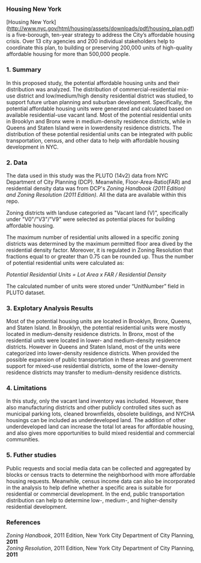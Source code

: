 ### Housing New York
[Housing New York] (http://www.nyc.gov/html/housing/assets/downloads/pdf/housing_plan.pdf) is a five-borough, ten-year strategy to address the City’s affordable housing crisis. Over 13 city agencies and 200 individual stakeholders help to coordinate this plan, to building or preserving 200,000 units of high-quality affordable housing for more than 500,000 people.

### 1. Summary
In this proposed study, the potential affordable housing units and their distribution was analyzed. The distribution of commercial-residential mix-use district and low/medium/high density residential district was studied, to support future urban planning and suburban development. Specifically, the potential affordable housing units were generated and calculated based on available residential-use vacant land. Most of the potential residential units in Brooklyn and Bronx were in medium-density residence districts, while in Queens and Staten Island were in lowerdensity residence districts. The distribution of these potential residential units can be integrated with public transportation, census, and other data to help with affordable housing
development in NYC.

### 2. Data
The data used in this study was the PLUTO (14v2) data from NYC Department of City Planning (DCP). Meanwhile, Floor-Area-Ratio(FAR) and residential density data was from DCP's *Zoning Handbook (2011 Edition) and Zoning Resolution (2011 Edition)*. All the data are available within this repo.

Zoning districts with landuse categoried as "Vacant land (V)", specifically under "V0"/"V3"/"V9" were selected as potential places for building affordable housing. 

The maximum number of residential units allowed in a specific zoning districts was determined by the maximum permitted floor area dived by the residential density factor. Moreover, it is regulated in Zoning Resolution that fractions equal to or greater than 0.75 can be rounded up. Thus the number of potential residential units were calculated as:

*Potential Residential Units = Lot Area x FAR / Residential Density*

The calculated number of units were stored under “UnitNumber” field in PLUTO dataset.

### 3. Explotary Analysis Results
Most of the potential housing units are located in Brooklyn, Bronx, Queens, and Staten Island. In Brooklyn, the potential residential units were mostly located in medium-density residence districts. In Bronx, most of the residential units were located in lower- and medium-density residence districts. However in Queens and Staten Island, most of the units were categorized into lower-density residence districts. When provided the possible expansion of public transportation in these areas and government support for mixed-use residential districts, some of the lower-density residence districts may transfer to medium-density residence districts.

### 4. Limitations
In this study, only the vacant land inventory was included. However, there also manufacturing districts and other publicly controlled sites such as municipal parking lots, cleaned brownfields, obsolete buildings, and NYCHA housings can be included as underdeveloped land. The addition of other underdeveloped land can increase the total lot areas for affordable housing, and also gives more opportunities to build mixed residential and commercial communities.

### 5. Futher studies
Public requests and social media data can be collected and aggregated by blocks or census tracts to determine the neighborhood with more affordable housing requests. Meanwhile, census income data can also be incorporated in the analysis to help define whether a specific area is suitable for residential or commercial development. In the end, public transportation distribution can help to determine low-, medium-, and higher-density residential development.

### References
*Zoning Handbook*, 2011 Edition, New York City Department of City Planning, **2011**   
*Zoning Resolution*, 2011 Edition, New York City Department of City Planning, **2011**
